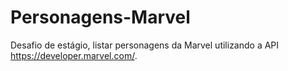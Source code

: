 # Personagens-Marvel
Desafio de estágio, listar personagens da Marvel utilizando a API https://developer.marvel.com/.
